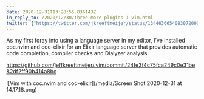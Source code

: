 ```yaml
---
date: 2020-12-31T13:28:55.836143Z
in_reply_to: /2020/12/30/three-more-plugins-1-vim.html
twitter: ["https://twitter.com/jkreeftmeijer/status/1344636654083072000"]
---
```

As my first foray into using a language server in my editor, I’ve installed coc.nvim and coc-elixir for an Elixir language server that provides automatic code completion, compiler checks and Dialyzer analysis.

https://github.com/jeffkreeftmeijer/.vim/commit/24fe3f4c75fca249c0e31be82df2ff90b414a8bc

![Vim with coc.nvim and coc-elixir](/media/Screen Shot 2020-12-31 at 14.17.18.png)
